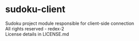 # sudoku-client  
Sudoku project module responsible for client-side connection  
All rights reserved - redex-2  
License details in LICENSE.md  
